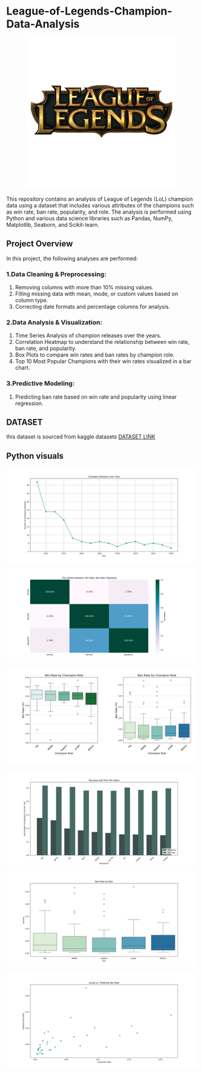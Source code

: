 # League-of-Legends-Champion-Data-Analysis

<p align="center">
    <img width="400" src="https://github.com/agomaa20011/League-of-Legends-Champion-Data-Analysis/blob/main/League%20Of%20Legends.png">
</p>

This repository contains an analysis of League of Legends (LoL) champion data using a dataset that includes various attributes of the champions such as win rate, ban rate, popularity, and role. The analysis is performed using Python and various data science libraries such as Pandas, NumPy, Matplotlib, Seaborn, and Scikit-learn.

## Project Overview

In this project, the following analyses are performed:

### 1.Data Cleaning & Preprocessing:
1. Removing columns with more than 10% missing values.
2. Filling missing data with mean, mode, or custom values based on column type.
3. Correcting date formats and percentage columns for analysis.
### 2.Data Analysis & Visualization:
1. Time Series Analysis of champion releases over the years.
2. Correlation Heatmap to understand the relationship between win rate, ban rate, and popularity.
3. Box Plots to compare win rates and ban rates by champion role.
4. Top 10 Most Popular Champions with their win rates visualized in a bar chart.
### 3.Predictive Modeling:
1. Predicting ban rate based on win rate and popularity using linear regression.

## DATASET

this dataset is sourced from kaggle datasets
[DATASET LINK](https://www.kaggle.com/datasets/delfinaoliva/league-of-legends-champspopularity-winrate-kda)

## Python visuals

![Champion releases over time](https://github.com/agomaa20011/League-of-Legends-Champion-Data-Analysis/blob/main/Visuals/Champions%20Releases%20Over%20Time.png)

![the relationship between: winrate, banrate, popularity](https://github.com/agomaa20011/League-of-Legends-Champion-Data-Analysis/blob/main/Visuals/The%20relatiosn%20between%20winrate%2C%20banrate%2C%20popularity.png)

![winrate, banrate by champion](https://github.com/agomaa20011/League-of-Legends-Champion-Data-Analysis/blob/main/Visuals/winrate%2C%20banrate%20by%20role.png)

![Top pciked champions](https://github.com/agomaa20011/League-of-Legends-Champion-Data-Analysis/blob/main/Visuals/meta.png)

![ban rate by role](https://github.com/agomaa20011/League-of-Legends-Champion-Data-Analysis/blob/main/Visuals/ban%20rate%20by%20role%20prediction.png)

![actual vs. predicted ban rate](https://github.com/agomaa20011/League-of-Legends-Champion-Data-Analysis/blob/main/Visuals/actual%20vs%20predicted%20ban%20rate.png)
